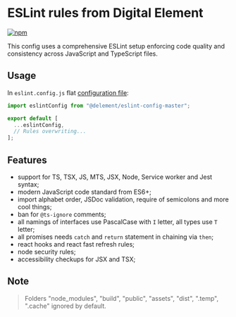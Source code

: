 # ESLint rules from Digital Element

[![npm](https://img.shields.io/npm/v/@delement/eslint-config-master)](https://www.npmjs.com/package/@delement/eslint-config-master)

This config uses a comprehensive ESLint setup enforcing code quality and consistency across JavaScript and TypeScript files.

## Usage

In `eslint.config.js` flat [configuration file](https://eslint.org/docs/latest/use/configure/configuration-files-new#configuration-file):

```js
import eslintConfig from "@delement/eslint-config-master";

export default [
  ...eslintConfig,
  // Rules overwriting...
];

```

## Features

- support for TS, TSX, JS, MTS, JSX, Node, Service worker and Jest syntax;
- modern JavaScript code standard from ES6+;
- import alphabet order, JSDoc validation, require of semicolons and more cool things;
- ban for `@ts-ignore` comments;
- all namings of interfaces use PascalCase with `I` letter, all types use `T` letter;
- all promises needs `catch` and `return` statement in chaining via `then`;
- react hooks and react fast refresh rules;
- node security rules;
- accessibility checkups for JSX and TSX;

## Note

> Folders "node_modules", "build", "public", "assets", "dist", ".temp", ".cache" ignored by default.
